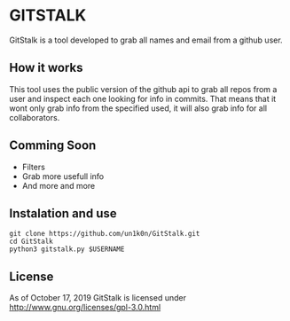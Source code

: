 # GITSTALK
GitStalk is a tool developed to grab all names and email from a github user.

## How it works
This tool uses the public version of the github api to grab all repos from a user and inspect each one looking for info in commits. That means that it wont only grab info from the specified used, it will also grab info for all collaborators.

## Comming Soon
- Filters
- Grab more usefull info
- And more and more

## Instalation and use
```
git clone https://github.com/un1k0n/GitStalk.git
cd GitStalk
python3 gitstalk.py $USERNAME
```

## License
As of October 17, 2019 GitStalk is licensed under http://www.gnu.org/licenses/gpl-3.0.html
